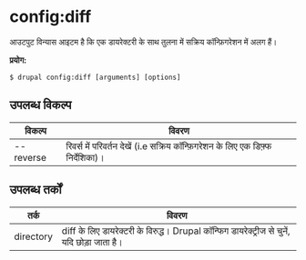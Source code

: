 # config:diff
आउटपुट विन्यास आइटम है कि एक डायरेक्टरी के साथ तुलना में सक्रिय कॉन्फ़िगरेशन में अलग हैं।

**प्रयोग:**
```
$ drupal config:diff [arguments] [options]
```

## उपलब्ध विकल्प
विकल्प | विवरण
-------|-------------
--reverse | रिवर्स में परिवर्तन देखें (i.e सक्रिय कॉन्फ़िगरेशन के लिए एक डिफ़्फ निर्देशिका)।

## उपलब्ध तर्कों
तर्क | विवरण
---------|-------------
directory | diff के लिए डायरेक्टरी के विरुद्ध। Drupal कॉन्फिग डायरेक्ट्रीज से चुनें, यदि छोड़ा जाता है।
